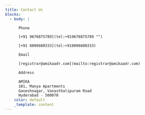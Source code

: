 ```yaml
---
title: Contact Us
blocks:
  - body: |

      Phone

      [+91 9676875789](tel:+919676875789 "")

      [+91 8096600333](tel:+918096600333)

      Email

      [registrar@amikaadr.com](mailto:registrar@amikaadr.com)

      Address

      AMIKA
      101, Manya Apartments
      Ganeshnagar, Vanasthalipuram Road
      Hyderabad - 500070
    color: default
    _template: content
---
```

